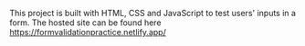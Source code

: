 This project is built with HTML, CSS and JavaScript to test users' inputs in a form. 
The hosted site can be found here https://formvalidationpractice.netlify.app/
